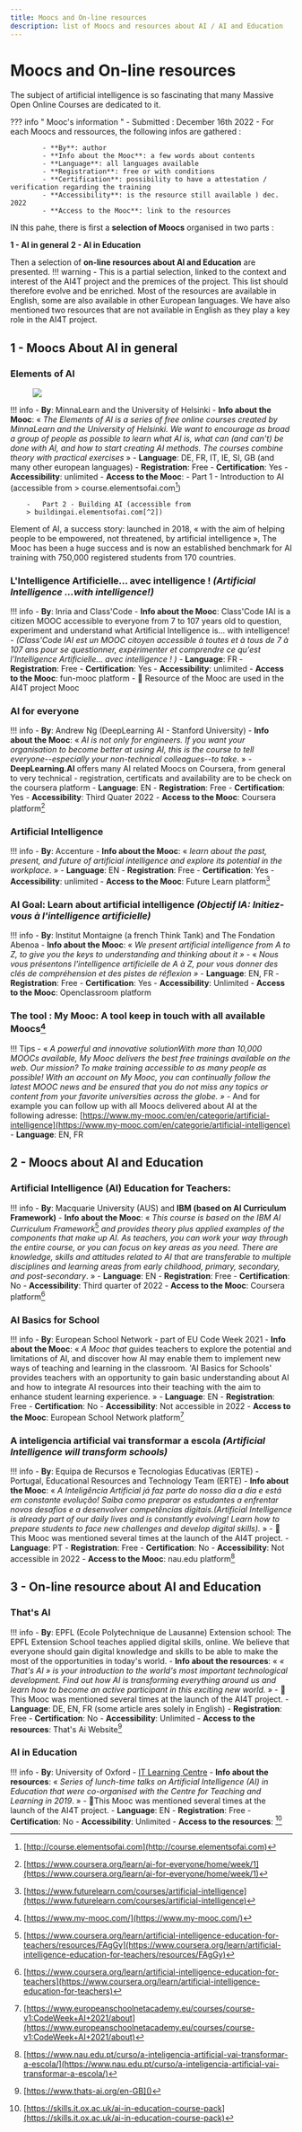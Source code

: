 ```yaml
---
title: Moocs and On-line resources
description: list of Moocs and resources about AI / AI and Education
---
```

# Moocs and On-line resources
The subject of artificial intelligence is so fascinating that many Massive Open Online Courses are dedicated to it.

??? info " Mooc's information "
    - Submitted : December 16th 2022
    - For each Moocs and ressources, the following infos are gathered :

			- **By**: author
	 		- **Info about the Mooc**: a few words about contents
	 		- **Language**: all languages available
	 		- **Registration**: free or with conditions
	 		- **Certification**: possibility to have a attestation / verification regarding the training
	 		- **Accessibility**: is the resource still available ) dec. 2022
	 		- **Access to the Mooc**: link to the resources


IN this pahe, there is first a **selection of Moocs** organised in two parts :

**1 - AI in general**
**2 - AI in Education**

Then a selection of **on-line resources about AI and Education** are presented.
!!! warning
		- This is a partial selection, linked to the context and interest of the AI4T project and the premices of the project. This list should therefore evolve and be enriched. Most of the resources are available in English, some are also available in other European languages. We have also mentioned two resources that are not available in English as they play a key role in the AI4T project.

## 1 - Moocs About AI in general

### **Elements of AI**
<figure>
	 <img src="Images/Elements-of-AI-visual-2.png" />
	 <figcaption> </figcaption>
</figure>

!!! info
    -   **By**: MinnaLearn and the University of Helsinki
    -   **Info about the Mooc**: « *The Elements of AI is a series of free online courses created by MinnaLearn and the University of Helsinki. We want to encourage as broad a group of people as possible to learn what AI is, what can (and can't) be done with AI, and how to start creating AI methods. The courses combine theory with practical exercises* »
    -   **Language**: DE, FR, IT, IE, SI, GB (and many other european languages)
    -   **Registration**: Free
    -   **Certification**: Yes
    -   **Accessibility**: unlimited
    -   **Access to the Mooc**:
        -   Part 1 - Introduction to AI (accessible from
        > course.elementsofai.com[^1])

        -   Part 2 - Building AI (accessible from
        > buildingai.elementsofai.com[^2])

Element of AI, a success story: launched in 2018, « with the aim of
helping people to be empowered, not threatened, by artificial
intelligence », The Mooc has been a huge success and is now an
established benchmark for AI training with 750,000 registered students
from 170 countries.



### L'Intelligence Artificielle... avec intelligence ! *(Artificial Intelligence ...with intelligence!)*

!!! info
    -   **By**: Inria and Class'Code
    -   **Info about the Mooc**: Class'Code IAI is a citizen MOOC accessible to everyone from 7 to 107 years old to question, experiment and understand what Artificial Intelligence is... with intelligence! - *(Class'Code IAI est un MOOC citoyen accessible à toutes et à tous de 7 à 107 ans pour se questionner, expérimenter et comprendre ce qu'est l'Intelligence Artificielle... avec intelligence ! )*
    -   **Language**: FR
    -   **Registration**: Free
    -   **Certification**: Yes
    -   **Accessibility**: unlimited
    -   **Access to the Mooc**: fun-mooc platform
		- 	🚀 Resource of the Mooc are used in the AI4T project Mooc


### AI for everyone
!!! info
    -   **By**: Andrew Ng (DeepLearning AI - Stanford University)
    -   **Info about the Mooc**:   « *AI is not only for engineers. If you want your organisation to become better at using AI, this is the course to tell everyone--especially your non-technical colleagues--to take*. »
		- 	**DeepLearning.AI** offers many AI related Moocs on Coursera, from general to very technical - registration, certificats and availability are to be check on the coursera platform
    -   **Language**: EN
    -   **Registration**: Free
    -   **Certification**: Yes
    -   **Accessibility**: Third Quater 2022
    -   **Access to the Mooc**: Coursera platform[^4]



### Artificial Intelligence
!!! info
    -   **By**: Accenture
    -   **Info about the Mooc**:   « *learn about the past, present, and future of artificial intelligence and explore its potential in the workplace*. »
    -   **Language**: EN
    -   **Registration**: Free
    -   **Certification**: Yes
    -   **Accessibility**: unlimited
    -   **Access to the Mooc**: Future Learn platform[^5]



### AI Goal: Learn about artificial intelligence *(Objectif IA: Initiez-vous à l'intelligence artificielle)*

!!! info
    -   **By**: Institut Montaigne (a french Think Tank) and The Fondation Abenoa
    -   **Info about the Mooc**:   « *We present artificial intelligence from A to Z, to give you the keys to understanding and thinking about it » -* « *Nous vous présentons l'intelligence artificielle de A à Z, pour vous donner des clés de compréhension et des pistes de réflexion »*
    -   **Language**: EN, FR
    -   **Registration**: Free
    -   **Certification**: Yes
    -   **Accessibility**: Unlimited
    -   **Access to the Mooc**: Openclassroom platform

### The tool : My Mooc: A tool keep in touch with all available Moocs[^8]

!!! Tips
    -   « *A powerful and innovative solutionWith more than 10,000 MOOCs available, My Mooc delivers the best free trainings available on the web. Our mission? To make training accessible to as many people as possible! With an account on My Mooc, you can continually follow the latest MOOC news and be ensured that you do not miss any topics or content from your favorite universities across the globe. »*
		- And for example you can follow up with all Moocs delivered about AI at the following adresse: [https://www.my-mooc.com/en/categorie/artificial-intelligence](https://www.my-mooc.com/en/categorie/artificial-intelligence)
		- **Language**: EN, FR

## 2 - Moocs about AI and Education

###  **Artificial Intelligence (AI) Education for Teachers:**

!!! info
    -   **By**: Macquarie University (AUS) and **IBM (based on AI Curriculum Framework)**
    -   **Info about the Mooc**:  « *This course is based on the IBM AI Curriculum Framework*[^9] *and provides theory plus applied examples of the components that make up AI. As teachers, you can work your way through the entire course, or you can focus on key areas as you need. There are knowledge, skills and attitudes related to AI that are transferable to multiple disciplines and learning areas from early childhood, primary, secondary, and post-secondary*. »
    -   **Language**: EN
    -   **Registration**: Free
    -   **Certification**: No
    -   **Accessibility**: Third quarter of 2022
    -   **Access to the Mooc**: Coursera platform[^10]


### **AI Basics for School**

!!! info
    -   **By**: European School Network - part of EU Code Week 2021
    -   **Info about the Mooc**:  « *A Mooc that* guides teachers to explore the potential and limitations of AI, and discover how AI may enable them to implement new ways of teaching and learning in the classroom. 'AI Basics for Schools' provides teachers with an opportunity to gain basic understanding about AI and how to integrate AI resources into their teaching with the aim to enhance student learning experience. »
    -   **Language**: EN
    -   **Registration**: Free
    -   **Certification**: No
    -   **Accessibility**: Not accessible in 2022
    -   **Access to the Mooc**: European School Network platform[^11]


### **A inteligencia artificial vai transformar a escola** *(Artificial Intelligence will transform schools)*

!!! info
    -   **By**: Equipa de Recursos e Tecnologias Educativas (ERTE) - Portugal, Educational Resources and Technology Team (ERTE)
    -   **Info about the Mooc**:  « *A Inteligência Artificial já faz parte do nosso dia a dia e está em constante evolução! Saiba como preparar os estudantes a enfrentar novos desafios e a desenvolver competências digitais.(Artificial Intelligence is already part of our daily lives and is constantly evolving! Learn how to prepare students to face new challenges and develop digital skills).* »
		- 🚀This Mooc was mentioned several times at the launch of the AI4T project.
    -   **Language**: PT
    -   **Registration**: Free
    -   **Certification**: No
    -   **Accessibility**: Not accessible in 2022
    -   **Access to the Mooc**: nau.edu platform[^12]


## 3 - On-line resource about AI and Education

### **That's AI**

!!! info
    -   **By**: EPFL (Ecole Polytechnique de Lausanne) Extension school: The EPFL Extension School teaches applied digital skills, online. We believe that everyone should gain digital knowledge and skills to be able to make the most of the opportunities in today's world.
    -   **Info about the resources**:  « *« That's AI » is your introduction to the world's most important technological development. Find out how AI is transforming everything around us and learn how to become an active participant in this exciting new world.* »
		- 🚀This Mooc was mentioned several times at the launch of the AI4T project.
    -   **Language**: DE, EN, FR (some article ares solely in English)
    -   **Registration**: Free
    -   **Certification**: No
    -   **Accessibility**: Unlimited
    -   **Access to the resources**: That's Ai Website[^13]


### **AI in Education**

!!! info
    -   **By**: University of Oxford - [IT Learning Centre](https://skills.it.ox.ac.uk/)
    -   **Info about the resources**: « *Series of lunch-time talks on Artificial Intelligence (AI) in Education that were co-organised with the Centre for Teaching and Learning in 2019*. »
		- 🚀This Mooc was mentioned several times at the launch of the AI4T project.
    -   **Language**: EN
    -   **Registration**: Free
    -   **Certification**: No
    -   **Accessibility**: Unlimited
    -   **Access to the resources**: [^14]

[^1]: [http://course.elementsofai.com](http://course.elementsofai.com)

[^2]: [https://buildingai.elementsofai.com/](https://buildingai.elementsofai.com/)

[^3]: [https://www.fun-mooc.fr/fr/cours/lintelligence-artificielle-avec-intelligence/nceligence-education-for-teachers/home/info](https://www.fun-mooc.fr/fr/cours/lintelligence-artificielle-avec-intelligence/nceligence-education-for-teachers/home/info)

[^4]: [https://www.coursera.org/learn/ai-for-everyone/home/week/1](https://www.coursera.org/learn/ai-for-everyone/home/week/1)

[^5]: [https://www.futurelearn.com/courses/artificial-intelligence](https://www.futurelearn.com/courses/artificial-intelligence)

[^6]: [https://openclassrooms.com/en/courses/7078811-destination-ai-introduction-to-artificial-intelligence](https://openclassrooms.com/en/courses/7078811-destination-ai-introduction-to-artificial-intelligence)

[^7]: [https://openclassrooms.com/fr/courses/6417031-objectif-ia-initiez-vous-a-lintelligence-artificielle](https://openclassrooms.com/fr/courses/6417031-objectif-ia-initiez-vous-a-lintelligence-artificielle)

[^8]: [https://www.my-mooc.com/](https://www.my-mooc.com/)

[^9]: [https://www.coursera.org/learn/artificial-intelligence-education-for-teachers/resources/FAgGy](https://www.coursera.org/learn/artificial-intelligence-education-for-teachers/resources/FAgGy)

[^10]: [https://www.coursera.org/learn/artificial-intelligence-education-for-teachers](https://www.coursera.org/learn/artificial-intelligence-education-for-teachers)

[^11]: [https://www.europeanschoolnetacademy.eu/courses/course-v1:CodeWeek+AI+2021/about](https://www.europeanschoolnetacademy.eu/courses/course-v1:CodeWeek+AI+2021/about)

[^12]: [https://www.nau.edu.pt/curso/a-inteligencia-artificial-vai-transformar-a-escola/](https://www.nau.edu.pt/curso/a-inteligencia-artificial-vai-transformar-a-escola/)

[^13]:[https://www.thats-ai.org/en-GB]()

[^14]: [https://skills.it.ox.ac.uk/ai-in-education-course-pack](https://skills.it.ox.ac.uk/ai-in-education-course-pack)
